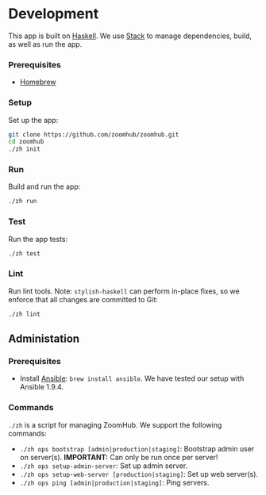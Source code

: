 # Development

This app is built on [Haskell]. We use [Stack] to manage dependencies, build, as
well as run the app.

### Prerequisites

-   [Homebrew]

### Setup

Set up the app:

```bash
git clone https://github.com/zoomhub/zoomhub.git
cd zoomhub
./zh init
```

### Run

Build and run the app:

```bash
./zh run
```

### Test

Run the app tests:

```bash
./zh test
```

### Lint

Run lint tools. Note: `stylish-haskell` can perform in-place fixes, so we
enforce that all changes are committed to Git:

```bash
./zh lint
```

## Administation

### Prerequisites

-   Install [Ansible]: `brew install ansible`.
    We have tested our setup with Ansible 1.9.4.

### Commands

`./zh` is a script for managing ZoomHub. We support the following commands:

-   `./zh ops bootstrap [admin|production|staging]`:
    Bootstrap admin user on server(s).
    **IMPORTANT:** Can only be run once per server!
-   `./zh ops setup-admin-server`: Set up admin server.
-   `./zh ops setup-web-server [production|staging]`: Set up web server(s).
-   `./zh ops ping [admin|production|staging]`: Ping servers.


[Ansible]: http://docs.ansible.com
[Haskell]: https://www.haskell.org
[Homebrew]: http://brew.sh
[Stack]: http://docs.haskellstack.org/en/stable/README.html

